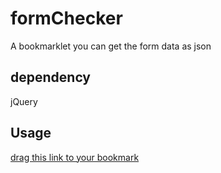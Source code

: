 formChecker
=======
A bookmarklet you can get the form data as json

dependency
------
jQuery

Usage
------
[drag this link to your bookmark](https://raw.githubusercontent.com/steelydylan/formChecker/master/formChecker.min.js)


